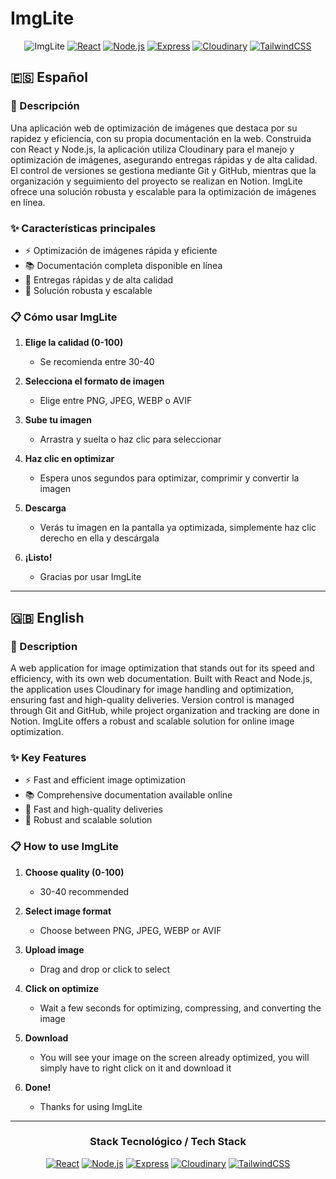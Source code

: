 # ImgLite

<div align="center">
  
![ImgLite](https://img.shields.io/badge/ImgLite-Optimización_de_Imágenes-blue?style=for-the-badge)
[![React](https://img.shields.io/badge/-React-61DAFB?style=flat-square&logo=react&logoColor=black)](https://reactjs.org/)
[![Node.js](https://img.shields.io/badge/-Node.js-339933?style=flat-square&logo=node.js&logoColor=white)](https://nodejs.org/)
[![Express](https://img.shields.io/badge/-Express-000000?style=flat-square&logo=express&logoColor=white)](https://expressjs.com/)
[![Cloudinary](https://img.shields.io/badge/-Cloudinary-4285F4?style=flat-square&logo=cloudinary&logoColor=white)](https://cloudinary.com/)
[![TailwindCSS](https://img.shields.io/badge/-TailwindCSS-38B2AC?style=flat-square&logo=tailwind-css&logoColor=white)](https://tailwindcss.com/)

</div>

## 🇪🇸 Español

### 📝 Descripción

Una aplicación web de optimización de imágenes que destaca por su rapidez y eficiencia, con su propia documentación en la web. Construida con React y Node.js, la aplicación utiliza Cloudinary para el manejo y optimización de imágenes, asegurando entregas rápidas y de alta calidad. El control de versiones se gestiona mediante Git y GitHub, mientras que la organización y seguimiento del proyecto se realizan en Notion. ImgLite ofrece una solución robusta y escalable para la optimización de imágenes en línea.

### ✨ Características principales

- ⚡ Optimización de imágenes rápida y eficiente
- 📚 Documentación completa disponible en línea
- 🚀 Entregas rápidas y de alta calidad
- 🔄 Solución robusta y escalable

### 📋 Cómo usar ImgLite

1. **Elige la calidad (0-100)**
   - Se recomienda entre 30-40

2. **Selecciona el formato de imagen**
   - Elige entre PNG, JPEG, WEBP o AVIF

3. **Sube tu imagen**
   - Arrastra y suelta o haz clic para seleccionar

4. **Haz clic en optimizar**
   - Espera unos segundos para optimizar, comprimir y convertir la imagen

5. **Descarga**
   - Verás tu imagen en la pantalla ya optimizada, simplemente haz clic derecho en ella y descárgala

6. **¡Listo!**
   - Gracias por usar ImgLite

---

## 🇬🇧 English

### 📝 Description

A web application for image optimization that stands out for its speed and efficiency, with its own web documentation. Built with React and Node.js, the application uses Cloudinary for image handling and optimization, ensuring fast and high-quality deliveries. Version control is managed through Git and GitHub, while project organization and tracking are done in Notion. ImgLite offers a robust and scalable solution for online image optimization.

### ✨ Key Features

- ⚡ Fast and efficient image optimization
- 📚 Comprehensive documentation available online
- 🚀 Fast and high-quality deliveries
- 🔄 Robust and scalable solution

### 📋 How to use ImgLite

1. **Choose quality (0-100)**
   - 30-40 recommended

2. **Select image format**
   - Choose between PNG, JPEG, WEBP or AVIF

3. **Upload image**
   - Drag and drop or click to select

4. **Click on optimize**
   - Wait a few seconds for optimizing, compressing, and converting the image

5. **Download**
   - You will see your image on the screen already optimized, you will simply have to right click on it and download it

6. **Done!**
   - Thanks for using ImgLite

---

<div align="center">

### Stack Tecnológico / Tech Stack

[![React](https://img.shields.io/badge/-React-61DAFB?style=for-the-badge&logo=react&logoColor=black)](https://reactjs.org/)
[![Node.js](https://img.shields.io/badge/-Node.js-339933?style=for-the-badge&logo=node.js&logoColor=white)](https://nodejs.org/)
[![Express](https://img.shields.io/badge/-Express-000000?style=for-the-badge&logo=express&logoColor=white)](https://expressjs.com/)
[![Cloudinary](https://img.shields.io/badge/-Cloudinary-4285F4?style=for-the-badge&logo=cloudinary&logoColor=white)](https://cloudinary.com/)
[![TailwindCSS](https://img.shields.io/badge/-TailwindCSS-38B2AC?style=for-the-badge&logo=tailwind-css&logoColor=white)](https://tailwindcss.com/)

</div>
